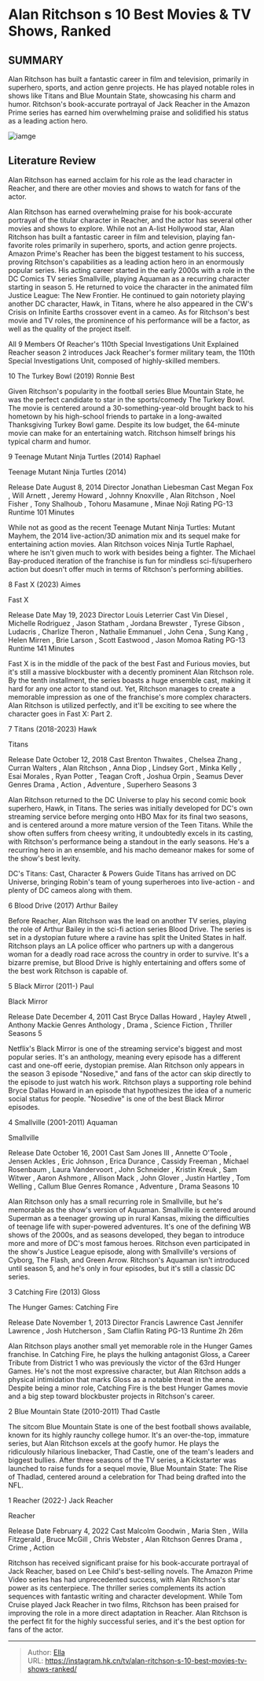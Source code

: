 # Alan Ritchson s 10 Best Movies &amp; TV Shows, Ranked


## SUMMARY 


 Alan Ritchson has built a fantastic career in film and television, primarily in superhero, sports, and action genre projects. 
 He has played notable roles in shows like Titans and Blue Mountain State, showcasing his charm and humor. 
 Ritchson&#39;s book-accurate portrayal of Jack Reacher in the Amazon Prime series has earned him overwhelming praise and solidified his status as a leading action hero. 

![iamge](https://static1.srcdn.com/wordpress/wp-content/uploads/2024/01/alanritchson_bestmoviesandtv.jpg)

## Literature Review
Alan Ritchson has earned acclaim for his role as the lead character in Reacher, and there are other movies and shows to watch for fans of the actor.




Alan Ritchson has earned overwhelming praise for his book-accurate portrayal of the titular character in Reacher, and the actor has several other movies and shows to explore. While not an A-list Hollywood star, Alan Ritchson has built a fantastic career in film and television, playing fan-favorite roles primarily in superhero, sports, and action genre projects. Amazon Prime&#39;s Reacher has been the biggest testament to his success, proving Ritchson&#39;s capabilities as a leading action hero in an enormously popular series.
His acting career started in the early 2000s with a role in the DC Comics TV series Smallville, playing Aquaman as a recurring character starting in season 5. He returned to voice the character in the animated film Justice League: The New Frontier. He continued to gain notoriety playing another DC character, Hawk, in Titans, where he also appeared in the CW&#39;s Crisis on Infinite Earths crossover event in a cameo. As for Ritchson&#39;s best movie and TV roles, the prominence of his performance will be a factor, as well as the quality of the project itself.
            
 
 All 9 Members Of Reacher&#39;s 110th Special Investigations Unit Explained 
Reacher season 2 introduces Jack Reacher&#39;s former military team, the 110th Special Investigations Unit, composed of highly-skilled members. 













 








 10  The Turkey Bowl (2019) 
Ronnie Best
        

Given Ritchson&#39;s popularity in the football series Blue Mountain State, he was the perfect candidate to star in the sports/comedy The Turkey Bowl. The movie is centered around a 30-something-year-old brought back to his hometown by his high-school friends to partake in a long-awaited Thanksgiving Turkey Bowl game. Despite its low budget, the 64-minute movie can make for an entertaining watch. Ritchson himself brings his typical charm and humor.






 9  Teenage Mutant Ninja Turtles (2014) 
Raphael
        

 Teenage Mutant Ninja Turtles (2014) 

 Release Date   August 8, 2014    Director   Jonathan Liebesman    Cast   Megan Fox , Will Arnett , Jeremy Howard , Johnny Knoxville , Alan Ritchson , Noel Fisher , Tony Shalhoub , Tohoru Masamune , Minae Noji    Rating   PG-13    Runtime   101 Minutes    




While not as good as the recent Teenage Mutant Ninja Turtles: Mutant Mayhem, the 2014 live-action/3D animation mix and its sequel make for entertaining action movies. Alan Ritchson voices Ninja Turtle Raphael, where he isn&#39;t given much to work with besides being a fighter. The Michael Bay-produced iteration of the franchise is fun for mindless sci-fi/superhero action but doesn&#39;t offer much in terms of Ritchson&#39;s performing abilities.






 8  Fast X (2023) 
Aimes


 







 Fast X 

 Release Date   May 19, 2023    Director   Louis Leterrier    Cast   Vin Diesel , Michelle Rodriguez , Jason Statham , Jordana Brewster , Tyrese Gibson , Ludacris , Charlize Theron , Nathalie Emmanuel , John Cena , Sung Kang , Helen Mirren , Brie Larson , Scott Eastwood , Jason Momoa    Rating   PG-13    Runtime   141 Minutes    




Fast X is in the middle of the pack of the best Fast and Furious movies, but it&#39;s still a massive blockbuster with a decently prominent Alan Ritchson role. By the tenth installment, the series boasts a huge ensemble cast, making it hard for any one actor to stand out. Yet, Ritchson manages to create a memorable impression as one of the franchise&#39;s more complex characters. Alan Ritchson is utilized perfectly, and it&#39;ll be exciting to see where the character goes in Fast X: Part 2.





 7  Titans (2018-2023) 
Hawk


 







 Titans 

 Release Date   October 12, 2018    Cast   Brenton Thwaites , Chelsea Zhang , Curran Walters , Alan Ritchson , Anna Diop , Lindsey Gort , Minka Kelly , Esai Morales , Ryan Potter , Teagan Croft , Joshua Orpin , Seamus Dever    Genres   Drama , Action , Adventure , Superhero    Seasons   3    




Alan Ritchson returned to the DC Universe to play his second comic book superhero, Hawk, in Titans. The series was initially developed for DC&#39;s own streaming service before merging onto HBO Max for its final two seasons, and is centered around a more mature version of the Teen Titans. While the show often suffers from cheesy writing, it undoubtedly excels in its casting, with Ritchson&#39;s performance being a standout in the early seasons. He&#39;s a recurring hero in an ensemble, and his macho demeanor makes for some of the show&#39;s best levity.
            
 
 DC&#39;s Titans: Cast, Character &amp; Powers Guide 
Titans has arrived on DC Universe, bringing Robin&#39;s team of young superheroes into live-action - and plenty of DC cameos along with them.









 6  Blood Drive (2017) 
Arthur Bailey
        

Before Reacher, Alan Ritchson was the lead on another TV series, playing the role of Arthur Bailey in the sci-fi action series Blood Drive. The series is set in a dystopian future where a ravine has split the United States in half. Ritchson plays an LA police officer who partners up with a dangerous woman for a deadly road race across the country in order to survive. It&#39;s a bizarre premise, but Blood Drive is highly entertaining and offers some of the best work Ritchson is capable of.





 5  Black Mirror (2011-) 
Paul
        

 Black Mirror 

 Release Date   December 4, 2011    Cast   Bryce Dallas Howard , Hayley Atwell , Anthony Mackie    Genres   Anthology , Drama , Science Fiction , Thriller    Seasons   5    




Netflix&#39;s Black Mirror is one of the streaming service&#39;s biggest and most popular series. It&#39;s an anthology, meaning every episode has a different cast and one-off eerie, dystopian premise. Alan Ritchson only appears in the season 3 episode &#34;Nosedive,&#34; and fans of the actor can skip directly to the episode to just watch his work. Ritchson plays a supporting role behind Bryce Dallas Howard in an episode that hypothesizes the idea of a numeric social status for people. &#34;Nosedive&#34; is one of the best Black Mirror episodes.





 4  Smallville (2001-2011) 
Aquaman


 







 Smallville 

 Release Date   October 16, 2001    Cast   Sam Jones III , Annette O&#39;Toole , Jensen Ackles , Eric Johnson , Erica Durance , Cassidy Freeman , Michael Rosenbaum , Laura Vandervoort , John Schneider , Kristin Kreuk , Sam Witwer , Aaron Ashmore , Allison Mack , John Glover , Justin Hartley , Tom Welling , Callum Blue    Genres   Romance , Adventure , Drama    Seasons   10    




Alan Ritchson only has a small recurring role in Smallville, but he&#39;s memorable as the show&#39;s version of Aquaman. Smallville is centered around Superman as a teenager growing up in rural Kansas, mixing the difficulties of teenage life with super-powered adventures. It&#39;s one of the defining WB shows of the 2000s, and as seasons developed, they began to introduce more and more of DC&#39;s most famous heroes. Ritchson even participated in the show&#39;s Justice League episode, along with Smallville&#39;s versions of Cyborg, The Flash, and Green Arrow. Ritchson&#39;s Aquaman isn&#39;t introduced until season 5, and he&#39;s only in four episodes, but it&#39;s still a classic DC series.





 3  Catching Fire (2013) 
Gloss
        

 The Hunger Games: Catching Fire 

 Release Date   November 1, 2013    Director   Francis Lawrence    Cast   Jennifer Lawrence , Josh Hutcherson , Sam Claflin    Rating   PG-13    Runtime   2h 26m    




Alan Ritchson plays another small yet memorable role in the Hunger Games franchise. In Catching Fire, he plays the hulking antagonist Gloss, a Career Tribute from District 1 who was previously the victor of the 63rd Hunger Games. He&#39;s not the most expressive character, but Alan Ritchson adds a physical intimidation that marks Gloss as a notable threat in the arena. Despite being a minor role, Catching Fire is the best Hunger Games movie and a big step toward blockbuster projects in Ritchson&#39;s career.





 2  Blue Mountain State (2010-2011) 
Thad Castle
        

The sitcom Blue Mountain State is one of the best football shows available, known for its highly raunchy college humor. It&#39;s an over-the-top, immature series, but Alan Ritchson excels at the goofy humor. He plays the ridiculously hilarious linebacker, Thad Castle, one of the team&#39;s leaders and biggest bullies. After three seasons of the TV series, a Kickstarter was launched to raise funds for a sequel movie, Blue Mountain State: The Rise of Thadlad, centered around a celebration for Thad being drafted into the NFL.





 1  Reacher (2022-) 
Jack Reacher


 







 Reacher 

 Release Date   February 4, 2022    Cast   Malcolm Goodwin , Maria Sten , Willa Fitzgerald , Bruce McGill , Chris Webster , Alan Ritchson    Genres   Drama , Crime , Action    




Ritchson has received significant praise for his book-accurate portrayal of Jack Reacher, based on Lee Child&#39;s best-selling novels. The Amazon Prime Video series has had unprecedented success, with Alan Ritchson&#39;s star power as its centerpiece. The thriller series complements its action sequences with fantastic writing and character development. While Tom Cruise played Jack Reacher in two films, Ritchson has been praised for improving the role in a more direct adaptation in Reacher. Alan Ritchson is the perfect fit for the highly successful series, and it&#39;s the best option for fans of the actor. 

---

> Author: [Ella](https://instagram.hk.cn/)  
> URL: https://instagram.hk.cn/tv/alan-ritchson-s-10-best-movies-tv-shows-ranked/  

